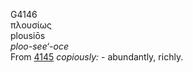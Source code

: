 <body>
  <p>G4146<br>  πλουσίως  <br> plousiōs  <br><i>ploo-see‘-oce </i><br>From <a href="g4145.htm">4145</a>  <i>copiously:</i> - abundantly, richly.<br></p>
 </body>